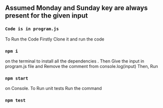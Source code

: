 
## Assumed Monday and Sunday key are always present for the given input
### `Code is in program.js`

To Run the Code Firstly Clone it and run the code
### `npm i` 
on the terminal to install all the dependencies .
Then Give the input in program.js file and Remove the comment from console.log(input)
Then, Run 
### `npm start`
 on Console.
To Run unit tests Run the command 
### `npm test`